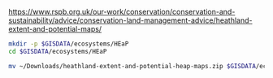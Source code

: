 https://www.rspb.org.uk/our-work/conservation/conservation-and-sustainability/advice/conservation-land-management-advice/heathland-extent-and-potential-maps/

```sh
mkdir -p $GISDATA/ecosystems/HEaP
cd $GISDATA/ecosystems/HEaP

mv ~/Downloads/heathland-extent-and-potential-heap-maps.zip $GISDATA/ecosystems/HEaP

```
